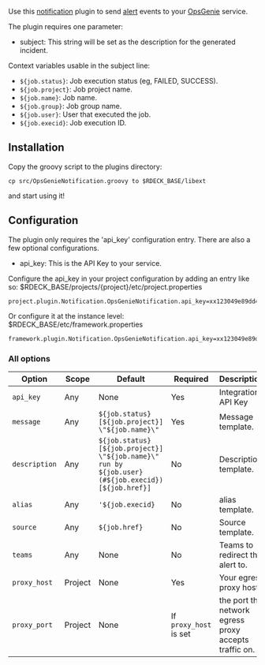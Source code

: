 Use this [notification](http://rundeck.org/docs/developer/notification-plugin-development.html)
plugin to send [alert](https://www.opsgenie.com/docs/web-api/alert-api#createAlertRequest)
events to your [OpsGenie](https://www.opsgenie.com) service.

The plugin requires one parameter:

* subject: This string will be set as the description for the generated incident.

Context variables usable in the subject line:

* `${job.status}`: Job execution status (eg, FAILED, SUCCESS).
* `${job.project}`: Job project name.
* `${job.name}`: Job name.
* `${job.group}`: Job group name.
* `${job.user}`: User that executed the job.
* `${job.execid}`: Job execution ID.

## Installation

Copy the groovy script to the plugins directory:

    cp src/OpsGenieNotification.groovy to $RDECK_BASE/libext

and start using it!

## Configuration

The plugin only requires the 'api_key' configuration entry. There are also a few optional configurations.

* api_key: This is the API Key to your service.

Configure the api_key in your project configuration by
adding an entry like so: $RDECK_BASE/projects/{project}/etc/project.properties

    project.plugin.Notification.OpsGenieNotification.api_key=xx123049e89dd45f28ce35467a08577yz

Or configure it at the instance level: $RDECK_BASE/etc/framework.properties

    framework.plugin.Notification.OpsGenieNotification.api_key=xx123049e89dd45f28ce35467a08577yz


### All options

|Option|Scope|Default|Required|Description|
|-|-|-|-|-|
|`api_key`|Any|None|Yes|Integration API Key|
|`message`|Any|`${job.status} [${job.project}] \"${job.name}\"`|Yes|Message template.|
|`description`|Any|`${job.status} [${job.project}] \"${job.name}\" run by ${job.user} (#${job.execid}) [${job.href}]`|No|Description template.|
|`alias`|Any|`'${job.execid}`|No|alias template.|
|`source`|Any|`${job.href}`|No|Source template.|
|`teams`|Any|None|No|Teams to redirect the alert to.|
|`proxy_host`|Project|None|Yes|Your egress proxy host.|
|`proxy_port`|Project|None|If `proxy_host` is set|the port the network egress proxy accepts traffic on.|

